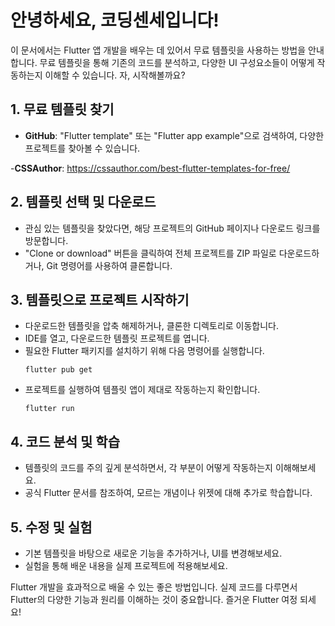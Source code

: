 
# 안녕하세요, 코딩센세입니다!

이 문서에서는 Flutter 앱 개발을 배우는 데 있어서 무료 템플릿을 사용하는 방법을 안내합니다. 무료 템플릿을 통해 기존의 코드를 분석하고, 다양한 UI 구성요소들이 어떻게 작동하는지 이해할 수 있습니다. 자, 시작해볼까요?

## 1. 무료 템플릿 찾기

- **GitHub**: "Flutter template" 또는 "Flutter app example"으로 검색하여, 다양한 프로젝트를 찾아볼 수 있습니다.

-**CSSAuthor**: https://cssauthor.com/best-flutter-templates-for-free/


## 2. 템플릿 선택 및 다운로드

- 관심 있는 템플릿을 찾았다면, 해당 프로젝트의 GitHub 페이지나 다운로드 링크를 방문합니다.
- "Clone or download" 버튼을 클릭하여 전체 프로젝트를 ZIP 파일로 다운로드하거나, Git 명령어를 사용하여 클론합니다.

## 3. 템플릿으로 프로젝트 시작하기

- 다운로드한 템플릿을 압축 해제하거나, 클론한 디렉토리로 이동합니다.
- IDE를 열고, 다운로드한 템플릿 프로젝트를 엽니다.
- 필요한 Flutter 패키지를 설치하기 위해 다음 명령어를 실행합니다.
  ```
  flutter pub get
  ```
- 프로젝트를 실행하여 템플릿 앱이 제대로 작동하는지 확인합니다.
  ```
  flutter run
  ```

## 4. 코드 분석 및 학습

- 템플릿의 코드를 주의 깊게 분석하면서, 각 부분이 어떻게 작동하는지 이해해보세요.
- 공식 Flutter 문서를 참조하여, 모르는 개념이나 위젯에 대해 추가로 학습합니다.

## 5. 수정 및 실험

- 기본 템플릿을 바탕으로 새로운 기능을 추가하거나, UI를 변경해보세요.
- 실험을 통해 배운 내용을 실제 프로젝트에 적용해보세요.

Flutter 개발을 효과적으로 배울 수 있는 좋은 방법입니다. 실제 코드를 다루면서 Flutter의 다양한 기능과 원리를 이해하는 것이 중요합니다. 즐거운 Flutter 여정 되세요!
